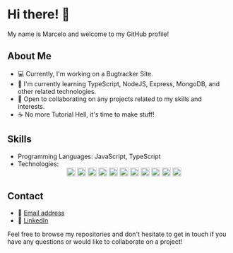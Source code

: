 # Hi there! 👋

My name is Marcelo and welcome to my GitHub profile! 

## About Me

- 💻 Currently, I'm working on a Bugtracker Site.
- 🌱 I'm currently learning TypeScript, NodeJS, Express, MongoDB, and other related technologies.
- 🤝 Open to collaborating on any projects related to my skills and interests.
- ☕ No more Tutorial Hell, it's time to make stuff!

## Skills
- Programming Languages: JavaScript, TypeScript
- Technologies: <div align="center">
  <img height="20" src="https://img.shields.io/badge/Code-JavaScript-informational?style=flat&logo=javascript&logoColor=white&color=2bbc8a&labelColor=2c3e50" alt="JavaScript">
  <img height="20" src="https://img.shields.io/badge/Code-TypeScript-informational?style=flat&logo=typescript&logoColor=white&color=2bbc8a&labelColor=2c3e50" alt="TypeScript">
  <img height="20" src="https://img.shields.io/badge/Tech-Node.js-informational?style=flat&logo=node.js&logoColor=white&color=2bbc8a&labelColor=2c3e50" alt="Node.js">
  <img height="20" src="https://img.shields.io/badge/Tech-Express.js-informational?style=flat&logo=express&logoColor=white&color=2bbc8a&labelColor=2c3e50" alt="Express">
  <img height="20" src="https://img.shields.io/badge/Tech-MongoDB-informational?style=flat&logo=mongodb&logoColor=white&color=2bbc8a&labelColor=2c3e50" alt="MongoDB">
  <img height="20" src="https://img.shields.io/badge/Tools-Jest-informational?style=flat&logo=jest&logoColor=white&color=2bbc8a&labelColor=2c3e50" alt="Jest">
  <img height="20" src="https://img.shields.io/badge/Tools-npm-informational?style=flat&logo=npm&logoColor=white&color=2bbc8a&labelColor=2c3e50" alt="npm">
  <img height="20" src="https://img.shields.io/badge/Tools-bash-informational?style=flat&logo=gnu-bash&logoColor=white&color=2bbc8a&labelColor=2c3e50" alt="bash">
  <img height="20" src="https://img.shields.io/badge/Tools-Figma-informational?style=flat&logo=figma&logoColor=white&color=2bbc8a&labelColor=2c3e50" alt="Figma">
  <img height="20" src="https://img.shields.io/badge/Code-HTML-informational?style=flat&logo=html5&logoColor=white&color=2bbc8a&labelColor=2c3e50" alt="HTML">
  <img height="20" src="https://img.shields.io/badge/Code-CSS-informational?style=flat&logo=css3&logoColor=white&color=2bbc8a&labelColor=2c3e50" alt="CSS">
</div>









## Contact
- 📧 [Email address](mrcel83@gmail.com)
- 💼 [LinkedIn](https://www.linkedin.com/in/marcelo-oliveira-1445b5222/)

Feel free to browse my repositories and don't hesitate to get in touch if you have any questions or would like to collaborate on a project!
